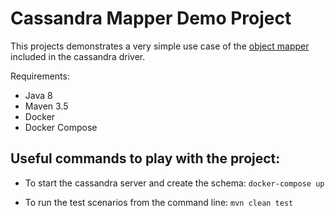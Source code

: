 # Cassandra Mapper Demo Project

This projects demonstrates a very simple use case of the [object mapper](https://docs.datastax.com/en/developer/java-driver/3.4/manual/object_mapper/) included in the cassandra driver.

Requirements:

- Java 8
- Maven 3.5
- Docker
- Docker Compose 

## Useful commands to play with the project:

- To start the cassandra server and create the schema:
`docker-compose up`

- To run the test scenarios from the command line:
`mvn clean test`
